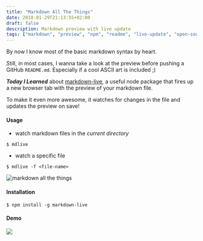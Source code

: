```yaml
---
title: "Markdown All The Things"
date: 2018-01-29T21:13:55+02:00
draft: false
description: Markdown preview with live update
tags: ["markdown", "preview", "npm", "readme", "live-update", "open-source", "terminal-tricks", "node"]
---
```


By now I know most of the basic markdown syntax by heart.

Still, in most cases, I wanna take a look at the preview before pushing a GitHub `README.md`.
Especially if a cool ASCII art is included ;)

**_Today I Learned_** about [markdown-live](https://github.com/mobily/markdown-live), a useful node
package that fires up a new browser tab with the preview of your markdown file.

To make it even more awesome, it watches for changes in the file and updates the preview on save!

#### Usage
* watch markdown files in the _current directory_
```shell
$ mdlive
```

* watch a specific file
```shell
$ mdlive -f <file-name>
```

![markdown all the things](/images/markdown.jpeg)

#### Installation
```shell
$ npm install -g markdown-live
```


#### Demo
![](https://raw.githubusercontent.com/mobily/markdown-live/master/screencasts/gif1.gif)

